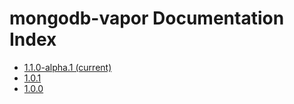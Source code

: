 # mongodb-vapor Documentation Index
- [1.1.0-alpha.1 (current)](current/index.html)
- [1.0.1](1.0.1/index.html)
- [1.0.0](1.0.0/index.html)
